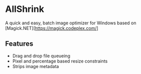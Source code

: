 # AllShrink
A quick and easy, batch image optimizer for Windows based on [Magick.NET][https://magick.codeplex.com/]

## Features
- Drag and drop file queueing
- Pixel and percentage based resize constraints
- Strips image metadata
